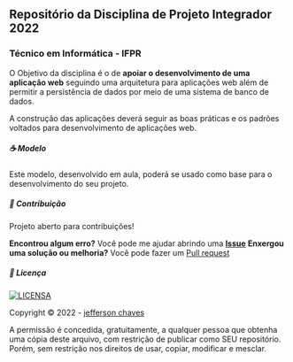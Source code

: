 ## Repositório da Disciplina de Projeto Integrador 2022
### Técnico em Informática - IFPR

O Objetivo da disciplina é o de **apoiar o desenvolvimento de uma aplicação web** seguindo uma arquitetura para aplicações web além de permitir a persistência de dados por meio de uma sistema de banco de dados.

A construção das aplicações deverá seguir as boas práticas e os padrões voltados para desenvolvimento de aplicações web.


##### ☕ Modelo

Este modelo, desenvolvido em aula, poderá se usado como base para o desenvolvimento do seu projeto.


##### 🤝 Contribuição

Projeto aberto para contribuições!

**Encontrou algum erro?**  Você pode me ajudar abrindo uma [**Issue**](https://github.com/jeffersonchaves/projeto_integrador/issues)
**Enxergou uma solução ou melhoria?** Você pode fazer um [Pull request](https://github.com/jeffersonchaves/projeto_integrador/pulls)


##### 🔖 Licença
[![LICENSA](https://img.shields.io/badge/Custom_GPL_3.0-E58080?style=for-the-badge&logo=bookstack&logoColor=white)](/LICENSE)

Copyright © 2022 - [jefferson chaves](https://github.com/jeffersonchaves)

A permissão é concedida, gratuitamente, a qualquer pessoa que obtenha uma cópia deste arquivo, com restrição de publicar como SEU repositório. Porém, sem restrição nos direitos de usar, copiar, modificar e mesclar.
